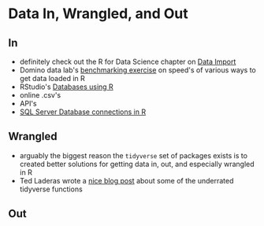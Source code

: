 # Data In, Wrangled, and Out

## In

- definitely check out the R for Data Science chapter on [Data Import](https://r4ds.had.co.nz/data-import.html)
- Domino data lab's [benchmarking exercise](https://blog.dominodatalab.com/the-r-data-i-o-shootout/) on speed's of various ways to get data loaded in R
- RStudio's [Databases using R](https://db.rstudio.com/)
- online .csv's
- API's
- [SQL Server Database connections in R](https://nhsrcommunity.com/blog/sql-server-database-connections-in-r/)

## Wrangled
- arguably the biggest reason the `tidyverse` set of packages exists is to created better solutions for getting data in, out, and especially wrangled in R
- Ted Laderas wrote a [nice blog post](https://hugo-portfolio-example.netlify.app/projects/tidyverse_functions/) about some of the underrated tidyverse functions


## Out
